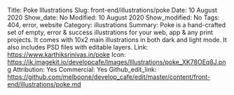 Title: Poke Illustrations
Slug: front-end/illustrations/poke
Date: 10 August 2020
Show_date: No
Modified: 10 August 2020
Show_modified: No
Tags: 404, error, website
Category: illustrations
Summary: Poke is a hand-crafted set of empty, error & success illustrations for your web, app & any print projects. It comes with 10x2 main illustrations in both dark and light mode. It also includes PSD files with editable layers.
Link: https://www.karthiksrinivas.in/poke
Icon: https://ik.imagekit.io/developcafe/Images/Illustrations/poke_XK78OEq8J.png
Attribution: Yes
Commercial: Yes
Github_edit_link: https://github.com/melboone/develop_cafe/edit/master/content/front-end/illustrations/poke.md